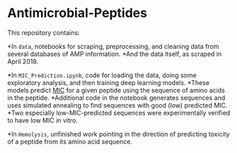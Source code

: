 # Antimicrobial-Peptides
This repository contains:

*In `data`, notebooks for scraping, preprocessing, and cleaning data from several databases of AMP information.
    *And the data itself, as scraped in April 2018.
  
*In `MIC_Prediction.ipynb`, code for loading the data, doing some exploratory analysis, and then training deep learning models.
    *These models predict [MIC](https://en.wikipedia.org/wiki/Minimum_inhibitory_concentration) for a given peptide using the sequence of amino acids in the peptide.
    *Additional code in the notebook generates sequences and uses simulated annealing to find sequences with good (low) predicted MIC.
    *Two especially low-MIC-predicted sequences were experimentally verified to have low MIC in vitro.

*In `Hemolysis`, unfinished work pointing in the direction of predicting toxicity of a peptide from its amino acid sequence.

